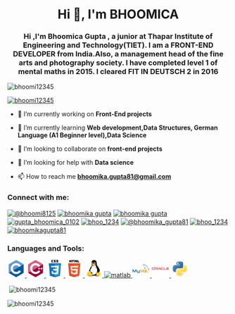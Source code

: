 <h1 align="center">Hi 👋, I'm BHOOMICA</h1>
<h3 align="center">Hi ,I'm Bhoomica Gupta , a junior at Thapar Institute of Engineering and Technology(TIET). I am a FRONT-END DEVELOPER from India.Also, a management head of the fine arts and photography society. I have completed level 1 of mental maths in 2015. I cleared FIT IN DEUTSCH 2 in 2016</h3>

<p align="left"> <img src="https://komarev.com/ghpvc/?username=bhoomi12345&label=Profile%20views&color=0e75b6&style=flat" alt="bhoomi12345" /> </p>

<p align="left"> <a href="https://github.com/ryo-ma/github-profile-trophy"><img src="https://github-profile-trophy.vercel.app/?username=bhoomi12345" alt="bhoomi12345" /></a> </p>

- 🔭 I’m currently working on **Front-End projects**

- 🌱 I’m currently learning **Web development,Data Structures, German Language (A1 Beginner level),Data Science**

- 👯 I’m looking to collaborate on **front-end projects**

- 🤝 I’m looking for help with **Data science**

- 📫 How to reach me **bhoomika.gupta81@gmail.com**

<h3 align="left">Connect with me:</h3>
<p align="left">
<a href="https://twitter.com/@bhoomi8125" target="blank"><img align="center" src="https://raw.githubusercontent.com/rahuldkjain/github-profile-readme-generator/master/src/images/icons/Social/twitter.svg" alt="@bhoomi8125" height="30" width="40" /></a>
<a href="https://linkedin.com/in/bhoomika gupta" target="blank"><img align="center" src="https://raw.githubusercontent.com/rahuldkjain/github-profile-readme-generator/master/src/images/icons/Social/linked-in-alt.svg" alt="bhoomika gupta" height="30" width="40" /></a>
<a href="https://fb.com/bhoomika gupta" target="blank"><img align="center" src="https://raw.githubusercontent.com/rahuldkjain/github-profile-readme-generator/master/src/images/icons/Social/facebook.svg" alt="bhoomika gupta" height="30" width="40" /></a>
<a href="https://instagram.com/gupta_bhoomica_0102" target="blank"><img align="center" src="https://raw.githubusercontent.com/rahuldkjain/github-profile-readme-generator/master/src/images/icons/Social/instagram.svg" alt="gupta_bhoomica_0102" height="30" width="40" /></a>
<a href="https://www.codechef.com/users/bhoo_1234" target="blank"><img align="center" src="https://cdn.jsdelivr.net/npm/simple-icons@3.1.0/icons/codechef.svg" alt="bhoo_1234" height="30" width="40" /></a>
<a href="https://www.hackerrank.com/@bhoomika_gupta81" target="blank"><img align="center" src="https://raw.githubusercontent.com/rahuldkjain/github-profile-readme-generator/master/src/images/icons/Social/hackerrank.svg" alt="@bhoomika_gupta81" height="30" width="40" /></a>
<a href="https://www.leetcode.com/bhoo_1234" target="blank"><img align="center" src="https://raw.githubusercontent.com/rahuldkjain/github-profile-readme-generator/master/src/images/icons/Social/leet-code.svg" alt="bhoo_1234" height="30" width="40" /></a>
<a href="https://auth.geeksforgeeks.org/user/bhoomikagupta81" target="blank"><img align="center" src="https://raw.githubusercontent.com/rahuldkjain/github-profile-readme-generator/master/src/images/icons/Social/geeks-for-geeks.svg" alt="bhoomikagupta81" height="30" width="40" /></a>
</p>

<h3 align="left">Languages and Tools:</h3>
<p align="left"> <a href="https://www.cprogramming.com/" target="_blank" rel="noreferrer"> <img src="https://raw.githubusercontent.com/devicons/devicon/master/icons/c/c-original.svg" alt="c" width="40" height="40"/> </a> <a href="https://www.w3schools.com/cpp/" target="_blank" rel="noreferrer"> <img src="https://raw.githubusercontent.com/devicons/devicon/master/icons/cplusplus/cplusplus-original.svg" alt="cplusplus" width="40" height="40"/> </a> <a href="https://www.w3schools.com/css/" target="_blank" rel="noreferrer"> <img src="https://raw.githubusercontent.com/devicons/devicon/master/icons/css3/css3-original-wordmark.svg" alt="css3" width="40" height="40"/> </a> <a href="https://www.w3.org/html/" target="_blank" rel="noreferrer"> <img src="https://raw.githubusercontent.com/devicons/devicon/master/icons/html5/html5-original-wordmark.svg" alt="html5" width="40" height="40"/> </a> <a href="https://www.linux.org/" target="_blank" rel="noreferrer"> <img src="https://raw.githubusercontent.com/devicons/devicon/master/icons/linux/linux-original.svg" alt="linux" width="40" height="40"/> </a> <a href="https://www.mathworks.com/" target="_blank" rel="noreferrer"> <img src="https://upload.wikimedia.org/wikipedia/commons/2/21/Matlab_Logo.png" alt="matlab" width="40" height="40"/> </a> <a href="https://www.mysql.com/" target="_blank" rel="noreferrer"> <img src="https://raw.githubusercontent.com/devicons/devicon/master/icons/mysql/mysql-original-wordmark.svg" alt="mysql" width="40" height="40"/> </a> <a href="https://www.oracle.com/" target="_blank" rel="noreferrer"> <img src="https://raw.githubusercontent.com/devicons/devicon/master/icons/oracle/oracle-original.svg" alt="oracle" width="40" height="40"/> </a> <a href="https://www.python.org" target="_blank" rel="noreferrer"> <img src="https://raw.githubusercontent.com/devicons/devicon/master/icons/python/python-original.svg" alt="python" width="40" height="40"/> </a> </p>



<p>&nbsp;<img align="center" src="https://github-readme-stats.vercel.app/api?username=bhoomi12345&show_icons=true&locale=en" alt="bhoomi12345" /></p>

<p><img align="center" src="https://github-readme-streak-stats.herokuapp.com/?user=bhoomi12345&" alt="bhoomi12345" /></p>

